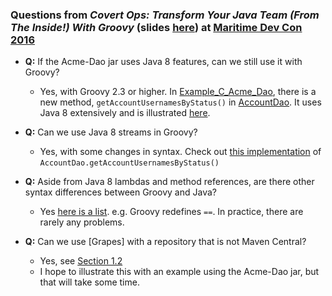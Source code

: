 
### Questions from *Covert Ops: Transform Your Java Team (From The Inside!) With Groovy* (slides [here](http://codetojoy.github.io/talk_maritimedevcon_groovy/assets/player/KeynoteDHTMLPlayer.html#0)) at [Maritime Dev Con 2016](http://maritimedevcon.ca/) 

* **Q:** If the Acme-Dao jar uses Java 8 features, can we still use it with Groovy?
    * Yes, with Groovy 2.3 or higher. In [Example_C_Acme_Dao](http://bit.ly/25FKJoO), there is a new method, `getAccountUsernamesByStatus()` in [AccountDao](http://bit.ly/1ZphhzN). It uses Java 8 extensively and is illustrated [here](http://bit.ly/1PxmGV4).

* **Q:** Can we use Java 8 streams in Groovy?
    * Yes, with some changes in syntax. Check out [this implementation](http://bit.ly/1O9nsr1) of `AccountDao.getAccountUsernamesByStatus()` 

* **Q:** Aside from Java 8 lambdas and method references, are there other syntax differences between Groovy and Java?
    * Yes [here is a list](http://groovy-lang.org/differences.html). e.g. Groovy redefines `==`. In practice, there are rarely any problems.

* **Q:** Can we use [Grapes] with a repository that is not Maven Central?
    * Yes, see [Section 1.2](http://docs.groovy-lang.org/latest/html/documentation/grape.html)
    * I hope to illustrate this with an example using the Acme-Dao jar, but that will take some time.

